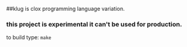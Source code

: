 ##klug is clox programming language variation.
### this project is experimental it can't be used for production.
to build type:
`make`